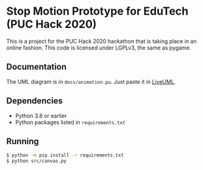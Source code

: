 # Stop Motion Prototype for EduTech (PUC Hack 2020)

This is a project for the PUC Hack 2020 hackathon that is taking place in an online fashion.
This code is licensed under LGPLv3, the same as pygame.

## Documentation

The UML diagram is in `docs/animation.pu`. Just paste it in [LiveUML](https://liveuml.com/).

## Dependencies

* Python 3.8 or earlier
* Python packages listed in `requirements.txt`

## Running

```sh
$ python -m pip install -r requirements.txt
$ python src/canvas.py
```